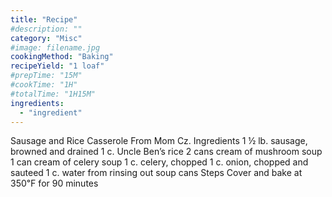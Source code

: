 ```yaml
---
title: "Recipe"
#description: ""
category: "Misc"
#image: filename.jpg
cookingMethod: "Baking"
recipeYield: "1 loaf"
#prepTime: "15M"
#cookTime: "1H"
#totalTime: "1H15M"
ingredients:
  - "ingredient"
---
```


Sausage and Rice Casserole
From Mom Cz.
Ingredients
1 ½ lb. sausage, browned and drained
1 c. Uncle Ben’s rice
2 cans cream of mushroom soup
1 can cream of celery soup
1 c. celery, chopped
1 c. onion, chopped and sauteed
1 c. water from rinsing out soup cans
Steps
Cover and bake at 350℉ for 90 minutes
